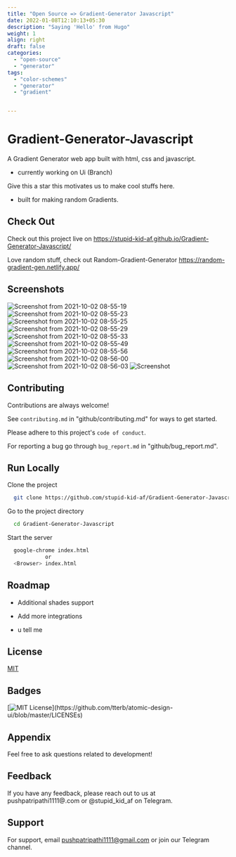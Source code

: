 ```yaml
---
title: "Open Source => Gradient-Generator Javascript"
date: 2022-01-08T12:10:13+05:30
description: "Saying 'Hello' from Hugo"
weight: 1
align: right
draft: false
categories:
  - "open-source"
  - "generator"
tags:
  - "color-schemes"
  - "generator"
  - "gradient"


---
```

# Gradient-Generator-Javascript

A Gradient Generator web app built with html, css and javascript.

- currently working on Ui (Branch)

Give this a star this motivates us to make cool stuffs here.

- built for making random Gradients.

## Check Out

Check out this project live on 
https://stupid-kid-af.github.io/Gradient-Generator-Javascript/

Love random stuff, check out Random-Gradient-Generator
https://random-gradient-gen.netlify.app/


## Screenshots

![Screenshot from 2021-10-02 08-55-19](https://user-images.githubusercontent.com/54206927/135702172-aff621c4-08e6-4e40-95b7-600842ec652d.png)
![Screenshot from 2021-10-02 08-55-23](https://user-images.githubusercontent.com/54206927/135702173-1b5103d0-d0df-4437-89b6-28723e64f248.png)
![Screenshot from 2021-10-02 08-55-25](https://user-images.githubusercontent.com/54206927/135702174-10f68502-fbd2-4b07-8262-90ef400d2a87.png)
![Screenshot from 2021-10-02 08-55-29](https://user-images.githubusercontent.com/54206927/135702176-b1aaa149-c9c7-4899-8fea-43500b784040.png)
![Screenshot from 2021-10-02 08-55-33](https://user-images.githubusercontent.com/54206927/135702177-a7fcfbb2-2ea9-4e5c-abca-dfb89b668e7a.png)
![Screenshot from 2021-10-02 08-55-49](https://user-images.githubusercontent.com/54206927/135702178-1a14a424-860b-4f28-a31c-93496afc5734.png)
![Screenshot from 2021-10-02 08-55-56](https://user-images.githubusercontent.com/54206927/135702179-b850c896-eb20-4e95-9eb0-cc1c07d77609.png)
![Screenshot from 2021-10-02 08-56-00](https://user-images.githubusercontent.com/54206927/135702180-ca26188c-c711-4c32-a6c5-8fcfb9044de4.png)
![Screenshot from 2021-10-02 08-56-03](https://user-images.githubusercontent.com/54206927/135702181-d71ed351-dd52-45bc-9a1e-bc35cdf5bc7b.png)
![Screenshot](https://user-images.githubusercontent.com/54206927/135630750-2a80a287-b2c1-43dc-af6a-af0a66403b18.png)

  
## Contributing

Contributions are always welcome!

See `contributing.md` in "github/contributing.md" for ways to get started.

Please adhere to this project's `code of conduct`.

For reporting a bug go through `bug_report.md` in "github/bug_report.md".

  
## Run Locally

Clone the project

```bash
  git clone https://github.com/stupid-kid-af/Gradient-Generator-Javascript.git
```

Go to the project directory

```bash
  cd Gradient-Generator-Javascript
```

Start the server

```bash
  google-chrome index.html
            or
  <Browser> index.html
```

  
## Roadmap

- Additional shades support

- Add more integrations

- u tell me

  
## License

[MIT](https://choosealicense.com/licenses/mit/)

  
## Badges

[![MIT License](https://img.shields.io/apm/l/atomic-design-ui.svg?)](https://github.com/tterb/atomic-design-ui/blob/master/LICENSEs)

## Appendix

Feel free to ask questions related to development!

  
## Feedback

If you have any feedback, please reach out to us at pushpatripathi1111@.com
                or
@stupid_kid_af  on Telegram.              
## Support

For support, email pushpatripathi1111@gmail.com or join our Telegram channel.

  
